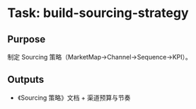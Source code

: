 # Task: build-sourcing-strategy

## Purpose

制定 Sourcing 策略（MarketMap→Channel→Sequence→KPI）。

## Outputs

- 《Sourcing 策略》文档 + 渠道预算与节奏
